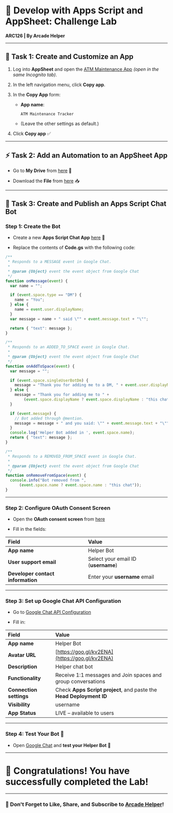 
# 🚀 Develop with Apps Script and AppSheet: Challenge Lab  
**ARC126 | By Arcade Helper**

---

## 🎯 Task 1: Create and Customize an App

1. Log into **AppSheet** and open the [ATM Maintenance App](https://www.appsheet.com/template/AppDef?appName=ATMMaintenance-925818016) *(open in the same Incognito tab)*.

2. In the left navigation menu, click **Copy app**.

3. In the **Copy App** form:  
   - **App name**:  
     ```text
     ATM Maintenance Tracker
     ```  
   - (Leave the other settings as default.)

4. Click **Copy app** ✅

---

## ⚡ Task 2: Add an Automation to an AppSheet App

- Go to **My Drive** from [here](https://drive.google.com/drive/my-drive) 📂

- Download the **File** from [here](https://github.com/Arcade-helper/Solutions/raw/main/Develop%20with%20Apps%20Script%20and%20AppSheet%3A%20Challenge%20Lab/Arcade_Helper.xlsx) 📥

---

## 🤖 Task 3: Create and Publish an Apps Script Chat Bot

### Step 1: Create the Bot  

- Create a new **Apps Script Chat App** [here](https://script.google.com/home/projects/create?template=hangoutsChat) 🚀

- Replace the contents of **Code.gs** with the following code:

```javascript
/**
 * Responds to a MESSAGE event in Google Chat.
 *
 * @param {Object} event the event object from Google Chat
 */
function onMessage(event) {
  var name = "";

  if (event.space.type == "DM") {
    name = "You";
  } else {
    name = event.user.displayName;
  }
  var message = name + " said \"" + event.message.text + "\"";

  return { "text": message };
}

/**
 * Responds to an ADDED_TO_SPACE event in Google Chat.
 *
 * @param {Object} event the event object from Google Chat
 */
function onAddToSpace(event) {
  var message = "";

  if (event.space.singleUserBotDm) {
    message = "Thank you for adding me to a DM, " + event.user.displayName + "!";
  } else {
    message = "Thank you for adding me to " +
        (event.space.displayName ? event.space.displayName : "this chat");
  }

  if (event.message) {
    // Bot added through @mention.
    message = message + " and you said: \"" + event.message.text + "\"";
  }
  console.log('Helper Bot added in ', event.space.name);
  return { "text": message };
}

/**
 * Responds to a REMOVED_FROM_SPACE event in Google Chat.
 *
 * @param {Object} event the event object from Google Chat
 */
function onRemoveFromSpace(event) {
  console.info("Bot removed from ",
      (event.space.name ? event.space.name : "this chat"));
}
```

---

### Step 2: Configure OAuth Consent Screen

- Open the **OAuth consent screen** from [here](https://console.cloud.google.com/apis/credentials/consent?)

- Fill in the fields:

| Field | Value |
| :--- | :--- |
| **App name** | Helper Bot |
| **User support email** | Select your email ID (**username**) |
| **Developer contact information** | Enter your **username** email |

---

### Step 3: Set up Google Chat API Configuration

- Go to [Google Chat API Configuration](https://console.cloud.google.com/apis/api/chat.googleapis.com/hangouts-chat?)

- Fill in:

| Field | Value |
| :--- | :--- |
| **App name** | Helper Bot |
| **Avatar URL** | [https://goo.gl/kv2ENA](https://goo.gl/kv2ENA) |
| **Description** | Helper chat bot |
| **Functionality** | Receive 1:1 messages and Join spaces and group conversations |
| **Connection settings** | Check **Apps Script project**, and paste the **Head Deployment ID** |
| **Visibility** | username |
| **App Status** | LIVE – available to users |

---

### Step 4: Test Your Bot 🎯

- Open [Google Chat](https://mail.google.com/chat/u/0/#chat/home) and **test your Helper Bot** 🚀

---

# 🎉 Congratulations! You have successfully completed the Lab!

---

### 📢 Don't Forget to Like, Share, and Subscribe to [Arcade Helper](https://www.youtube.com/@ArcadeHelper1418)!
